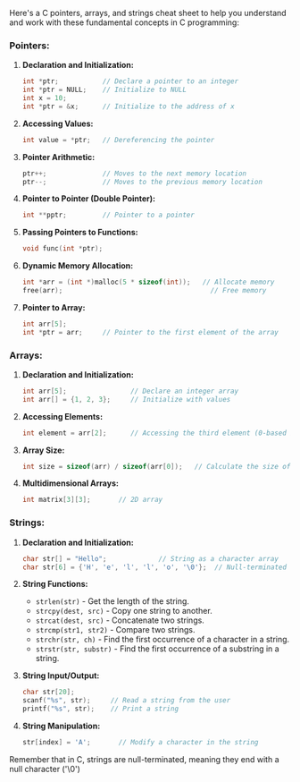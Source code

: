 Here's a C pointers, arrays, and strings cheat sheet to help you understand and work with these fundamental concepts in C programming:

### Pointers:

1. **Declaration and Initialization:**
   ```c
   int *ptr;           // Declare a pointer to an integer
   int *ptr = NULL;    // Initialize to NULL
   int x = 10;
   int *ptr = &x;      // Initialize to the address of x
   ```

2. **Accessing Values:**
   ```c
   int value = *ptr;   // Dereferencing the pointer
   ```

3. **Pointer Arithmetic:**
   ```c
   ptr++;              // Moves to the next memory location
   ptr--;              // Moves to the previous memory location
   ```

4. **Pointer to Pointer (Double Pointer):**
   ```c
   int **pptr;         // Pointer to a pointer
   ```

5. **Passing Pointers to Functions:**
   ```c
   void func(int *ptr);
   ```

6. **Dynamic Memory Allocation:**
   ```c
   int *arr = (int *)malloc(5 * sizeof(int));   // Allocate memory
   free(arr);                                     // Free memory
   ```

7. **Pointer to Array:**
   ```c
   int arr[5];
   int *ptr = arr;     // Pointer to the first element of the array
   ```

### Arrays:

1. **Declaration and Initialization:**
   ```c
   int arr[5];                // Declare an integer array
   int arr[] = {1, 2, 3};     // Initialize with values
   ```

2. **Accessing Elements:**
   ```c
   int element = arr[2];      // Accessing the third element (0-based index)
   ```

3. **Array Size:**
   ```c
   int size = sizeof(arr) / sizeof(arr[0]);   // Calculate the size of the array
   ```

4. **Multidimensional Arrays:**
   ```c
   int matrix[3][3];       // 2D array
   ```

### Strings:

1. **Declaration and Initialization:**
   ```c
   char str[] = "Hello";             // String as a character array
   char str[6] = {'H', 'e', 'l', 'l', 'o', '\0'};  // Null-terminated string
   ```

2. **String Functions:**
   - `strlen(str)` - Get the length of the string.
   - `strcpy(dest, src)` - Copy one string to another.
   - `strcat(dest, src)` - Concatenate two strings.
   - `strcmp(str1, str2)` - Compare two strings.
   - `strchr(str, ch)` - Find the first occurrence of a character in a string.
   - `strstr(str, substr)` - Find the first occurrence of a substring in a string.

3. **String Input/Output:**
   ```c
   char str[20];
   scanf("%s", str);     // Read a string from the user
   printf("%s", str);    // Print a string
   ```

4. **String Manipulation:**
   ```c
   str[index] = 'A';       // Modify a character in the string
   ```

Remember that in C, strings are null-terminated, meaning they end with a null character ('\0')
